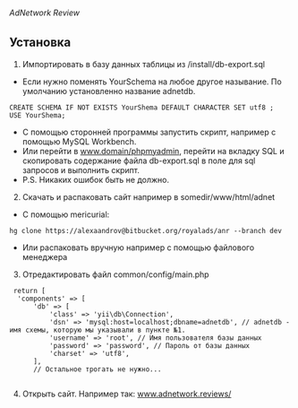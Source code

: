 ###### AdNetwork Review

Установка
------------
1. Импортировать в базу данных таблицы из /install/db-export.sql
  * Если нужно поменять YourSchema на любое другое называние. По умолчанию установленно название adnetdb.
  ```
  CREATE SCHEMA IF NOT EXISTS YourShema DEFAULT CHARACTER SET utf8 ;
  USE YourShema;
  ```
  * С помощью сторонней программы запустить скрипт, например с помощью MySQL Workbench.
  * Или перейти в www.domain/phpmyadmin, перейти на вкладку SQL и скопировать содержание файла db-export.sql в поле для sql запросов и выполнить скрипт.
  * P.S. Никаких ошибок быть не должно.
2. Скачать и распаковать сайт например в somedir/www/html/adnet
  * С помощью mericurial:
  ```
  hg clone https://alexaandrov@bitbucket.org/royalads/anr --branch dev
  ```
  * Или распаковать вручную например с помощью файлового менеджера
3. Отредактировать файл common/config/main.php
  ```
   return [
    'components' => [
        'db' => [
            'class' => 'yii\db\Connection',
            'dsn' => 'mysql:host=localhost;dbname=adnetdb', // adnetdb - имя схемы, которую мы указывали в пункте №1. 
            'username' => 'root', // Имя пользователя базы данных
            'password' => 'password', // Пароль от базы данных
            'charset' => 'utf8',
        ],
        // Остальное трогать не нужно...
        
  ```
 4. Открыть сайт. Например так: www.adnetwork.reviews/ 
